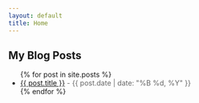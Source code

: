 ```yaml
---
layout: default
title: Home
---
```


## My Blog Posts

<ul>
  {% for post in site.posts %}
    <li>
      <a href="{{ post.url | relative_url }}">{{ post.title }}</a>
      <span style="color: #666;">- {{ post.date | date: "%B %d, %Y" }}</span>
    </li>
  {% endfor %}
</ul>
